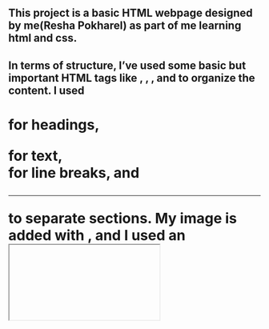 ## This project is a basic HTML webpage designed by me(Resha Pokharel) as part of me learning html and css.
## In terms of structure, I’ve used some basic but important HTML tags like <!DOCTYPE html>, <html>, <head>, and <body> to organize the content. I used <h1> for headings, <p> for text, <br> for line breaks, and <hr> to separate sections. My image is added with <img>, and I used an <iframe> to embed the YouTube video. The footer includes <a> tags for clickable links,followed by <span> tags. Styling is done separately using an external CSS file (utils1.css) to keep things clean.

